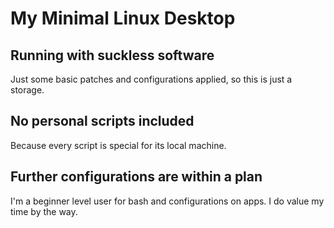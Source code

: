 # My Minimal Linux Desktop

## Running with suckless software
Just some basic patches and configurations applied, so this is just a storage.

## No personal scripts included
Because every script is special for its local machine.

## Further configurations are within a plan
I'm a beginner level user for bash and configurations on apps. I do value my time by the way.
